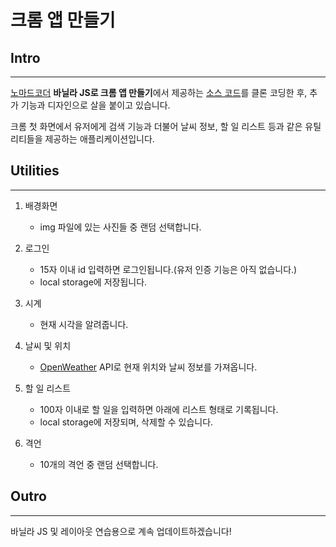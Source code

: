 # 크롬 앱 만들기

## Intro

---

[노마드코더](https://nomadcoders.co/) **바닐라 JS로 크롬 앱 만들기**에서 제공하는 [소스 코드](https://github.com/nomadcoders/javascript-for-beginners)를 클론 코딩한 후, 추가 기능과 디자인으로 살을 붙이고 있습니다.

크롬 첫 화면에서 유저에게 검색 기능과 더불어 날씨 정보, 할 일 리스트 등과 같은 유틸리티들을 제공하는 애플리케이션입니다.

## Utilities

---

1. 배경화면

   - img 파일에 있는 사진들 중 랜덤 선택합니다.

2. 로그인

   - 15자 이내 id 입력하면 로그인됩니다.(유저 인증 기능은 아직 없습니다.)
   - local storage에 저장됩니다.

3. 시계

   - 현재 시각을 알려줍니다.

4. 날씨 및 위치

   - [OpenWeather](https://openweathermap.org/) API로 현재 위치와 날씨 정보를 가져옵니다.

5. 할 일 리스트

   - 100자 이내로 할 일을 입력하면 아래에 리스트 형태로 기록됩니다.
   - local storage에 저장되며, 삭제할 수 있습니다.

6. 격언

   - 10개의 격언 중 랜덤 선택합니다.

## Outro

---

바닐라 JS 및 레이아웃 연습용으로 계속 업데이트하겠습니다!
